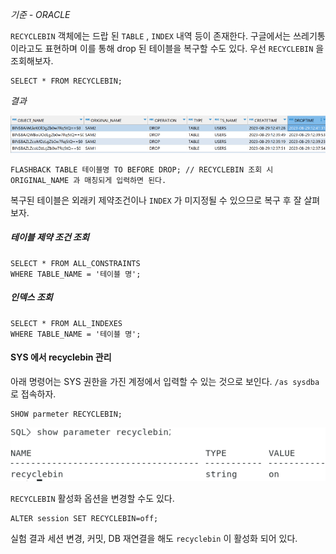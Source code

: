 *기준 - ORACLE*

`RECYCLEBIN` 객체에는 드랍 된 `TABLE` , `INDEX` 내역 등이 존재한다. 구글에서는 쓰레기통이라고도 표현하며 이를 통해 drop 된 테이블을 복구할 수도 있다. 우선 `RECYCLEBIN` 을 조회해보자.


```
SELECT * FROM RECYCLEBIN;
```


*결과*

![[Pasted image 20230829125228.png]](Pasted%20image%2020230829125228.png)


```
FLASHBACK TABLE 테이블명 TO BEFORE DROP; // RECYCLEBIN 조회 시 ORIGINAL_NAME 과 매칭되게 입력하면 된다. 
```


복구된 테이블은 외래키 제약조건이나 `INDEX` 가 미지정될 수 있으므로 복구 후 잘 살펴보자. 

##### 테이블 제약 조건 조회

```
SELECT * FROM ALL_CONSTRAINTS
WHERE TABLE_NAME = '테이블 명';
```


##### 인덱스 조회

```
SELECT * FROM ALL_INDEXES 
WHERE TABLE_NAME = '테이블 명';
```


#### SYS 에서 recyclebin 관리

아래 명령어는 SYS 권한을 가진 계정에서 입력할 수 있는 것으로 보인다. `/as sysdba` 로 접속하자.


```
SHOW parmeter RECYCLEBIN;
```


![[Pasted image 20230829123303.png]](Pasted%20image%2020230829123303.png)


`RECYCLEBIN` 활성화 옵션을 변경할 수도 있다.

```
ALTER session SET RECYCLEBIN=off;
```


실험 결과 세션 변경, 커밋, DB 재연결을 해도 `recyclebin` 이 활성화 되어 있다.

